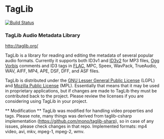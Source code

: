 # TagLib

[![Build Status](https://travis-ci.org/taglib/taglib.svg?branch=master)](https://travis-ci.org/taglib/taglib)

### TagLib Audio Metadata Library

http://taglib.org/

TagLib is a library for reading and editing the metadata of several
popular audio formats. Currently it supports both ID3v1 and [ID3v2][]
for MP3 files, [Ogg Vorbis][] comments and ID3 tags 
in [FLAC][], MPC, Speex, WavPack, TrueAudio, WAV, AIFF, MP4, APE,
DSF, DFF, and ASF files.

TagLib is distributed under the [GNU Lesser General Public License][]
(LGPL) and [Mozilla Public License][] (MPL). Essentially that means that
it may be used in proprietary applications, but if changes are made to
TagLib they must be contributed back to the project. Please review the
licenses if you are considering using TagLib in your project.

  [ID3v2]: http://www.id3.org 
  [Ogg Vorbis]: http://vorbis.com/
  [FLAC]: https://xiph.org/flac/
  [GNU Lesser General Public License]: http://www.gnu.org/licenses/lgpl.html
  [Mozilla Public License]: http://www.mozilla.org/MPL/MPL-1.1.html


** Modification **
TagLib was modified for handling video properties and tags.
Please note, many things was derived from taglib-csharp implementation (https://github.com/mono/taglib-sharp), so
in case of any issues, please check changes in that repo.
Implemented formats: mp4 video, avi, mkv, mpeg-1, mpeg-2, wmv.

